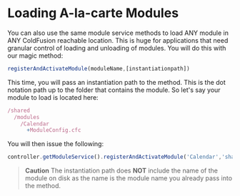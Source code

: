 # Loading A-la-carte Modules

You can also use the same module service methods to load ANY module in ANY ColdFusion reachable location. This is huge for applications that need granular control of loading and unloading of modules. You will do this with our magic method:

```javascript
registerAndActivateModule(moduleName,[instantiationpath])
```

This time, you will pass an instantiation path to the method. This is the dot notation path up to the folder that contains the module. So let's say your module to load is located here:

```javascript
/shared
  /modules
    /Calendar
      +ModuleConfig.cfc
```

You will then issue the following:

```javascript
controller.getModuleService().registerAndActivateModule('Calendar','shared.modules')
```

> **Caution** The instantiation path does **NOT** include the name of the module on disk as the name is the module name you already pass into the method.

